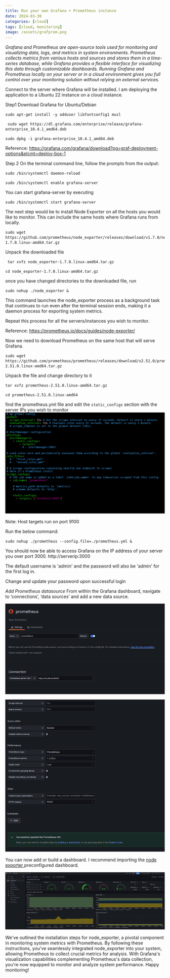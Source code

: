```yaml
---
title: Run your own Grafana + Prometheus instance
date: 2024-03-30
categories: [cloud]
tags: [cloud, monitoring]
image: /assets/grafprom.png
---
```


*Grafana and Prometheus are open-source tools used for monitoring and visualizing data, logs, and metrics in system environments. 
Prometheus collects metrics from various hosts and sources and stores them in a time-series database, while Grafana provides a flexible 
interface for visualizing this data through customizable dashboards. Running Grafana and Prometheus locally on
your server or in a cloud environment gives you full control over your monitoring solution without relying on external services.*

Connect to the server where Grafana will be installed. I am deploying the application to a Ubuntu 22 instance on a cloud instance.

Step1 
Download Grafana for Ubuntu/Debian 

```
sudo apt-get install -y adduser libfontconfig1 musl
```
```
 sudo wget https://dl.grafana.com/enterprise/release/grafana-enterprise_10.4.1_amd64.deb
```
```
sudo dpkg -i grafana-enterprise_10.4.1_amd64.deb
```

Reference: https://grafana.com/grafana/download?pg=graf-deployment-options&plcmt=deploy-box-1

Step 2 
On the terminal command line, follow the prompts from the output:

```
sudo /bin/systemctl daemon-reload
```
```
sudo /bin/systemctl enable grafana-server
```

You can start grafana-server by executing
```
sudo /bin/systemctl start grafana-server
```

The next step would be to install Node Exporter on all the hosts you would like to monitor. This can include the same hosts where Grafana runs from locally. 

```
sudo wget https://github.com/prometheus/node_exporter/releases/download/v1.7.0/node_exporter-1.7.0.linux-amd64.tar.gz
```

Unpack the downloaded file 
```
 tar xvfz node_exporter-1.7.0.linux-amd64.tar.gz
```
```
cd node_exporter-1.7.0.linux-amd64.tar.gz
```

once you have changed directories to the downloaded file, run 
```
sudo nohup ./node_exporter &
```
This command launches the node_exporter process as a background task that continues to run even 
after the terminal session ends, making it a daemon process for exporting system metrics.

Repeat this process for all the servers/instances you wish to monitor.

Reference: https://prometheus.io/docs/guides/node-exporter/

Now we need to download Prometheus on the same host that will serve Grafana.
```
sudo wget https://github.com/prometheus/prometheus/releases/download/v2.51.0/prometheus-2.51.0.linux-amd64.tar.gz
```

Unpack the file and change directory to it 

```
tar xvfz prometheus-2.51.0.linux-amd64.tar.gz
```
```
cd prometheus-2.51.0.linux-amd64
```

find the prometheus.yml file and edit the `static_configs` section with the server IPs you wish to monitor
![prometheus.yml](/assets/settings.png)

Note: Host targets run on port 9100

Run the below command:
```
sudo nohup ./prometheus --config.file=./prometheus.yml &
```

You should now be able to access Grafana on the IP address of your server you over port 3000. 
http://serverip:3000

The default username is 'admin' and the password will also be 'admin' for the first log in.

Change and update your password upon successful login 

*Add Prometheus datasource*
From within the Grafana dashboard, navigate to ‘connections’, ‘data sources’ and add a new data source.

![datasource](/assets/config.png)

![datasource2](/assets/scrape.png)

You can now add or build a dashboard. I recommend importing the <a href="https://grafana.com/grafana/dashboards/1860-node-exporter-full/" target="_blank">node exporter </a> preconfigured dashboard.

![dashboard](/assets/dashboard.png)

We've outlined the installation steps for node_exporter, a pivotal component in monitoring system metrics with Prometheus. 
By following these instructions, you've seamlessly integrated node_exporter into your system, allowing Prometheus to collect crucial 
metrics for analysis. With Grafana's visualization capabilities complementing Prometheus's 
data collection, you're now equipped to monitor and analyze system performance. Happy monitoring!
